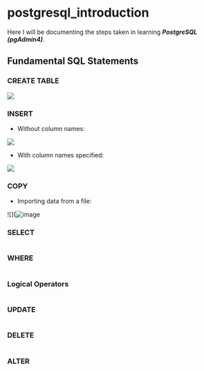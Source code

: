 # postgresql_introduction

Here I will be documenting the steps taken in learning ***PostgreSQL (pgAdmin4)***.

## Fundamental SQL Statements

### CREATE TABLE

![](https://github.com/latiful-hassan/postgresql_introduction/blob/main/postgresql_introduction_screenshots/psql_create_table_query.png)

### INSERT

- Without column names:

![](https://github.com/latiful-hassan/postgresql_introduction/blob/main/postgresql_introduction_screenshots/psql_insert_query.png)

- With column names specified:

![](https://github.com/latiful-hassan/postgresql_introduction/blob/main/postgresql_introduction_screenshots/psql_insert_query_column_names.png)

### COPY

- Importing data from a file:

![](![image](https://user-images.githubusercontent.com/94452456/155966671-1c65134a-1c5d-4c41-b58b-d339ec16a4e2.png)

### SELECT

![]()

### WHERE

![]()

### Logical Operators

![]()

### UPDATE

![]()

### DELETE

![]()

### ALTER

![]()
